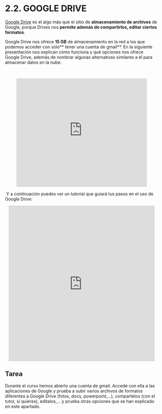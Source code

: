 
# 2.2. GOOGLE DRIVE

[Google Drive](http://www.google.com/drive/apps.html) es el algo más que el sitio de **almacenamiento de archivos** de Google, porque Drives nos **permite además de compartirlos, editar ciertos formatos**.

Google Drive nos ofrece **15 GB** de almacenamiento en la red a los que podemos acceder con sólo** tener una cuenta de gmail**. En la siguiente presentación nos explican cómo funciona y qué opciones nos ofrece Google Drive, además de nombrar algunas alternativas similares a él para almacenar datos en la nube.

 

<iframe frameborder="0" height="356" marginheight="0" marginwidth="0" scrolling="no" src="http://www.slideshare.net/slideshow/embed_code/13045955" style="border-width: 1px 1px 0px; border-style: solid; border-color: #cccccc; margin-right: auto; margin-bottom: 5px; margin-left: auto; display: block;" width="427"></iframe>

 Y a continuación puedes ver un tutorial que guiará tus pasos en el uso de Google Drive:

<iframe frameborder="0" height="511" marginheight="0" marginwidth="0" scrolling="no" src="http://www.slideshare.net/slideshow/embed_code/14770059" style="border-width: 1px 1px 0px; border-style: solid; border-color: #cccccc; margin-right: auto; margin-bottom: 5px; margin-left: auto; display: block;" width="479"></iframe>

## Tarea

Durante el curso hemos abierto una cuenta de gmail. Accede con ella a las aplicaciones de Google y prueba a subir varios archivos de formatos diferentes a Google Drive (fotos, docs, powerpoint,...), compartelos (con el tutor, si quieres), editalos,... y prueba otras opciones que se han explicado en este apartado.


